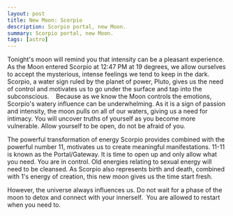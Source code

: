 ```yaml
---
layout: post
title: New Moon: Scorpio
description: Scorpio portal, new Moon.
summary: Scorpio portal, new Moon.
tags: [astro]
---
```


Tonight's moon will remind you that intensity can be a pleasant experience. As the Moon entered Scorpio at 12:47 PM at 19 degrees, we allow ourselves to accept the mysterious, intense feelings we tend to keep in the dark. Scorpio, a water sign ruled by the planet of power, Pluto, gives us the need of control and motivates us to go under the surface and tap into the subconscious. 
 
Because as we know the Moon controls the emotions, Scorpio's watery influence can be underwhelming. As it is a sign of passion and intensity, the moon pulls on all of our waters, giving us a need for intimacy. You will uncover truths of yourself as you become more vulnerable. Allow yourself to be open, do not be afraid of you. 
 
The powerful transformation of energy Scorpio provides combined with the powerful number 11, motivates us to create meaningful manifestations. 11-11 is known as the Portal/Gateway. It is time to open up and only allow what you need. You are in control. Old energies relating to sexual energy will need to be cleansed. As Scorpio also represents birth and death, combined with 1's energy of creation, this new moon gives us the time start fresh. 

However, the universe always influences us. Do not wait for a phase of the moon to detox and connect with your innerself. 
You are allowed to restart when you need to. 
